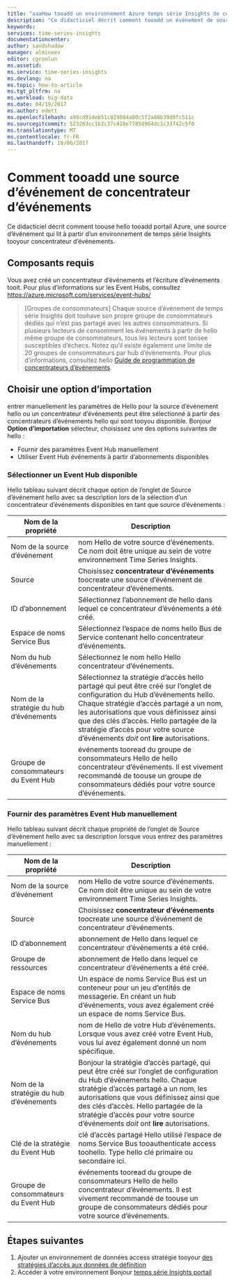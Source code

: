 ```yaml
---
title: "aaaHow tooadd un environnement Azure temps série Insights de concentrateur d’événements événements source tooyour | Documents Microsoft"
description: "Ce didacticiel décrit comment tooadd un événement de source qui est connecté tooan concentrateur d’événements tooyour temps série Insights environnement"
keywords: 
services: time-series-insights
documentationcenter: 
author: sandshadow
manager: almineev
editor: cgronlun
ms.assetid: 
ms.service: time-series-insights
ms.devlang: na
ms.topic: how-to-article
ms.tgt_pltfrm: na
ms.workload: big-data
ms.date: 04/19/2017
ms.author: edett
ms.openlocfilehash: a98cd91deb51c829084a00c5f2a80b39d0fc511c
ms.sourcegitcommit: 523283cc1b3c37c428e77850964dc1c33742c5f0
ms.translationtype: MT
ms.contentlocale: fr-FR
ms.lasthandoff: 10/06/2017
---
```

# <a name="how-tooadd-an-event-hub-event-source"></a>Comment tooadd une source d’événement de concentrateur d’événements

Ce didacticiel décrit comment toouse hello tooadd portail Azure, une source d’événement qui lit à partir d’un environnement de temps série Insights tooyour concentrateur d’événements.

## <a name="prerequisites"></a>Composants requis

Vous avez créé un concentrateur d’événements et l’écriture d’événements tooit. Pour plus d’informations sur les Event Hubs, consultez <https://azure.microsoft.com/services/event-hubs/>

> [Groupes de consommateurs] Chaque source d’événement de temps série Insights doit toohave son propre groupe de consommateurs dédiés qui n’est pas partagé avec les autres consommateurs. Si plusieurs lecteurs de consomment les événements à partir de hello même groupe de consommateurs, tous les lecteurs sont toosee susceptibles d’échecs. Notez qu’il existe également une limite de 20 groupes de consommateurs par hub d’événements. Pour plus d’informations, consultez hello [Guide de programmation de concentrateurs d’événements](../event-hubs/event-hubs-programming-guide.md).

## <a name="choose-an-import-option"></a>Choisir une option d’importation

entrer manuellement les paramètres de Hello pour la source d’événement hello ou un concentrateur d’événements peut être sélectionné à partir des concentrateurs d’événements hello qui sont tooyou disponible.
Bonjour **Option d’importation** sélecteur, choisissez une des options suivantes de hello :

* Fournir des paramètres Event Hub manuellement
* Utiliser Event Hub événements à partir d’abonnements disponibles

### <a name="select-an-available-event-hub"></a>Sélectionner un Event Hub disponible

Hello tableau suivant décrit chaque option de l’onglet de Source d’événement hello avec sa description lors de la sélection d’un concentrateur d’événements disponibles en tant que source d’événements :

| Nom de la propriété | Description |
| --- | --- |
| Nom de la source d’événement | nom Hello de votre source d’événements. Ce nom doit être unique au sein de votre environnement Time Series Insights.
| Source | Choisissez **concentrateur d’événements** toocreate une source d’événement de concentrateur d’événements.
| ID d’abonnement | Sélectionnez l’abonnement de hello dans lequel ce concentrateur d’événements a été créé.
| Espace de noms Service Bus | Sélectionnez l’espace de noms hello Bus de Service contenant hello concentrateur d’événements.
| Nom du hub d’événements | Sélectionnez le nom hello Hello concentrateur d’événements.
| Nom de la stratégie du hub d’événements | Sélectionnez la stratégie d’accès hello partagé qui peut être créé sur l’onglet de configuration du Hub d’événements hello. Chaque stratégie d’accès partagé a un nom, les autorisations que vous définissez ainsi que des clés d’accès. Hello partagée de la stratégie d’accès pour votre source d’événements *doit* ont **lire** autorisations.
| Groupe de consommateurs du Event Hub | événements tooread du groupe de consommateurs Hello de hello concentrateur d’événements. Il est vivement recommandé de toouse un groupe de consommateurs dédiés pour votre source d’événements.

### <a name="provide-event-hub-settings-manually"></a>Fournir des paramètres Event Hub manuellement

Hello tableau suivant décrit chaque propriété de l’onglet de Source d’événement hello avec sa description lorsque vous entrez des paramètres manuellement :

| Nom de la propriété | Description |
| --- | --- |
| Nom de la source d’événement | nom Hello de votre source d’événements. Ce nom doit être unique au sein de votre environnement Time Series Insights.
| Source | Choisissez **concentrateur d’événements** toocreate une source d’événement de concentrateur d’événements.
| ID d’abonnement | abonnement de Hello dans lequel ce concentrateur d’événements a été créé.
| Groupe de ressources | abonnement de Hello dans lequel ce concentrateur d’événements a été créé.
| Espace de noms Service Bus | Un espace de noms Service Bus est un conteneur pour un jeu d’entités de messagerie. En créant un hub d’événements, vous avez également créé un espace de noms Service Bus.
| Nom du hub d’événements | nom de Hello de votre Hub d’événements. Lorsque vous avez créé votre Event Hub, vous lui avez également donné un nom spécifique.
| Nom de la stratégie du hub d’événements | Bonjour la stratégie d’accès partagé, qui peut être créé sur l’onglet de configuration du Hub d’événements hello. Chaque stratégie d’accès partagé a un nom, les autorisations que vous définissez ainsi que des clés d’accès. Hello partagée de la stratégie d’accès pour votre source d’événements *doit* ont **lire** autorisations.
| Clé de la stratégie du Event Hub | clé d’accès partagé Hello utilisé l’espace de noms Service Bus tooauthenticate access toohello. Type hello clé primaire ou secondaire ici.
| Groupe de consommateurs du Event Hub | événements tooread du groupe de consommateurs Hello de hello concentrateur d’événements. Il est vivement recommandé de toouse un groupe de consommateurs dédiés pour votre source d’événements.

## <a name="next-steps"></a>Étapes suivantes

1. Ajouter un environnement de données access stratégie tooyour [des stratégies d’accès aux données de définition](time-series-insights-data-access.md)
1. Accéder à votre environnement Bonjour [temps série Insights portail](https://insights.timeseries.azure.com)
